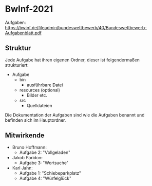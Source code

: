 # BwInf-2021

Aufgaben: https://bwinf.de/fileadmin/bundeswettbewerb/40/Bundeswettbewerb-Aufgabenblatt.pdf


## Struktur

Jede Aufgabe hat ihren eigenen Ordner, dieser ist folgendermaßen strukturiert:

* Aufgabe
  * bin
    * ausführbare Datei
  * resources (optional)
    * Bilder etc.
  * src
    * Quelldateien

Die Dokumentation der Aufgaben sind wie die Aufgaben benannt und befinden sich im Hauptordner.


## Mitwirkende

* Bruno Hoffmann:
  * Aufgabe 2: "Vollgeladen"
* Jakob Paridon:
  * Aufgabe 3: "Wortsuche"
* Karl Jahn:
  * Aufgabe 1: "Schiebeparkplatz"
  * Aufgabe 4: "Würfelglück"

